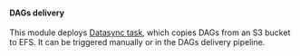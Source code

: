 #### DAGs delivery
This module deploys [Datasync task](../data_sync_dags.tf), which copies DAGs from an S3
bucket to EFS. It can be triggered manually or in the DAGs delivery pipeline.